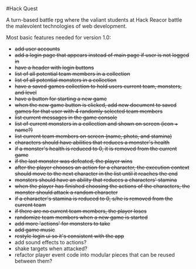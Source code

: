 #Hack Quest

A turn-based battle rpg where the valiant students at Hack Reacor battle the malevolent technologies of web development.

Most basic features needed for version 1.0:
<ul>
  <li><strike>add user accounts</strike></li>
  <li><strike>add a login page that appears instead of main page if user is not logged in</strike></li>
  <li><strike>have a header with login buttons</strike></li>
  <li><strike>list of all potential team members in a collection</strike></li>
  <li><strike>list of all potential monsters in a collection</strike></li>
  <li><strike>have a saved games collection to hold users current team, monsters, and level</strike></li>
  <li><strike>have a button for starting a new game</strike></li>
  <li><strike>when the new game button is clicked, add new document to saved games for that user with 4 randomly selected team members</strike></li>
  <li><strike>list current messages in the game console</strike></li>
  <li><strike>list of current monsters in a collection and shown on screen (icon + name?)</strike></li>
  <li><strike>list current team members on screen (name, photo, and stamina)</strike></li>
  <li><strike>characters should have abilities that reduces a monster's health</strike></li>
  <li><strike>if a monster's health is reduced to 0, it is removed from the current game</strike></li>
  <li><strike>if the last monster was defeated, the player wins</strike></li>
  <li><strike>after the player chooses an action for a character, the execution context should move to the next character in the list until it reaches the end</strike></li>
  <li><strike>monsters should have an ability that reduces a characters' stamina</strike></li>
  <li><strike>when the player has finished choosing the actions of the characters, the monster should attack a random character</strike></li>
  <li><strike>if a character's stamina is reduced to 0, s/he is removed from the current team</strike></li>
  <li><strike>if there are no current team members, the player loses</strike></li>
  <li><strike>randomize team members when a new game is started</strike></li>
  <li><strike>add more 'actions' for monsters to take</strike></li>
  <li><strike>add game music</strike></li>
  <li><strike>restyle login ui so it's consistent with the app</strike></li>
  <li>add sound effects to actions?</li>
  <li>shake targets when attacked?</li>
  <li>refactor player event code into modular pieces that can be reused between them?</li>
</ul>
